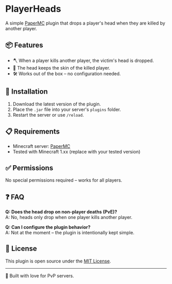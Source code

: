 # PlayerHeads

A simple [PaperMC](https://papermc.io/) plugin that drops a player's head when they are killed by another player.

## 📦 Features

- 🪓 When a player kills another player, the victim's head is dropped.
- 🧠 The head keeps the skin of the killed player.
- 🛠️ Works out of the box – no configuration needed.

## 🧰 Installation

1. Download the latest version of the plugin.
2. Place the `.jar` file into your server's `plugins` folder.
3. Restart the server or use `/reload`.

## 📋 Requirements

- Minecraft server: [PaperMC](https://papermc.io/)
- Tested with Minecraft 1.xx (replace with your tested version)

## ✅ Permissions

No special permissions required – works for all players.

## ❓ FAQ

**Q: Does the head drop on non-player deaths (PvE)?**  
A: No, heads only drop when one player kills another player.

**Q: Can I configure the plugin behavior?**  
A: Not at the moment – the plugin is intentionally kept simple.

## 📄 License

This plugin is open source under the [MIT License](LICENSE).

---

🧪 Built with love for PvP servers.


